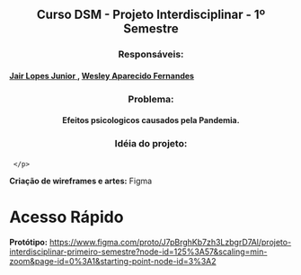 ## <div align="center"> Curso DSM - Projeto Interdisciplinar - 1º Semestre </div>
### <div align="center"> Responsáveis: </div>
#### <a href="https://github.com/JairLopesJunior/projeto-interdisciplinar-primeiro-semestre/blob/main/README.md"> Jair Lopes Junior </a>, <a href="https://github.com/WesleyFernandez/projeto-interdisciplinar-primeiro-semestre"> Wesley Aparecido Fernandes </a>

### <div align="center"> Problema: </div>

#### <div align="center"> Efeitos psicologicos causados pela Pandemia. </div>

### <div align="center"> Idéia do projeto: </div>

#### <p align="justify">
       
     </p>

<b>Criação de wireframes e artes:</b> Figma
# Acesso Rápido
<b>Protótipo:</b> https://www.figma.com/proto/J7pBrghKb7zh3LzbgrD7Al/projeto-interdisciplinar-primeiro-semestre?node-id=125%3A57&scaling=min-zoom&page-id=0%3A1&starting-point-node-id=3%3A2
